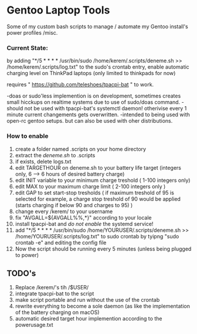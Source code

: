 # Gentoo Laptop Tools
 Some of my custom bash scripts to manage / automate my Gentoo install's power profiles /misc.

### Current State:

by adding "*/5 * * * * /usr/bin/sudo /home/kerem/.scripts/deneme.sh >> /home/kerem/.scripts/log.txt" to the sudo's crontab entry, enable automatic charging level on ThinkPad laptops (only limited to thinkpads for now)

requires " https://github.com/teleshoes/tpacpi-bat " to work.

-doas or sudo'less implemention is on development, sometimes creates small hicckups on realtime systems due to use of sudo/doas command.
-should not be used with tpacpi-bat's systemctl daemon! otherivise every 1 minute current changements gets overwritten.
-intended to being used with open-rc gentoo setups. but can also be  used with oher distributions.

### How to enable
1. create a folder named .scripts on your home directory
2. extract the _deneme.sh_ to .scripts
3. if exists, delete logs.txt
4. edit TARGETHOUR on deneme.sh to your battery life target (integers only, 6 --> 6 hours of desired battery charge)
5. edit INIT variable to your minimum charge treshold ( 1-100 integers only)
6. edit MAX to your maximum charge limit ( 2-100 integers only )
7. edit GAP to set start-stop tresholds ( if maximum treshold of 95 is selected for example, a charge stop treshold of 90 would be applied (starts charging if below 90 and charges to 95) )
8. change every /kerem/ to your username
9. fix "AVGALL=${AVGALL%%,*}" according to your locale
10. install tpacpi-bat and *do not enable* the systemd service!
11. add  "*/5 * * * * /usr/bin/sudo /home/YOURUSER/.scripts/deneme.sh >> /home/YOURUSER/.scripts/log.txt" to sudo crontab by tyipng "sudo crontab -e" and editing the config file
12. Now the script should be running every 5 minutes (unless being plugged to power)

## TODO's
1. Replace /kerem/'s tih /$USER/
2. integrate tpacpi-bat to the script
3. make script portable and run without the use of the crontab
4. rewrite everything to become a sole daemon (as like the implementation of the battery charging on macOS)
5. automatic desired target hour implemention according to the powerusage.txt
